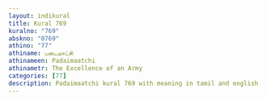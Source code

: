 ```yaml
---
layout: indikural
title: Kural 769
kuralno: "769"
abskno: "0769"
athino: "77"
athiname: படைமாட்சி
athinameen: Padaimaatchi
athinametr: The Excellence of an Army
categories: [77]
description: Padaimaatchi kural 769 with meaning in tamil and english 
---
```


